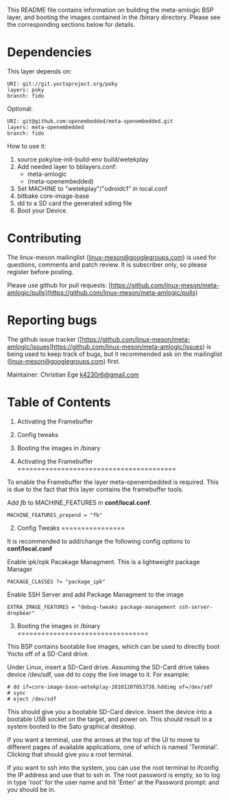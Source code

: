 This README file contains information on building the meta-amlogic
BSP layer, and booting the images contained in the /binary directory.
Please see the corresponding sections below for details.


Dependencies
============

This layer depends on:

    URI: git://git.yoctoproject.org/poky
    layers: poky
    branch: fido

Optional:

    URI: git@github.com:openembedded/meta-openembedded.git
    layers: meta-openembedded
    branch: fido

How to use it:

1. source poky/oe-init-build-env build/wetekplay
2. Add needed layer to bblayers.conf:
    - meta-amlogic
    - (meta-openembedded)
3. Set MACHINE to "wetekplay"/"odroidc1" in local.conf
4. bitbake core-image-base
5. dd to a SD card the generated sdimg file
6. Boot your Device.

Contributing
============

The linux-meson mailinglist (linux-meson@googlegroups.com) is used for questions, comments and patch review. It is subscriber only, so please register before posting.

Please use github for pull requests: [https://github.com/linux-meson/meta-amlogic/pulls](https://github.com/linux-meson/meta-amlogic/pulls)

Reporting bugs
==============

The github issue tracker ([https://github.com/linux-meson/meta-amlogic/issues]https://github.com/linux-meson/meta-amlogic/issues) is being used to keep track of bugs, but it recommended ask on the mailinglist (linux-meson@googlegroups.com) first.

Maintainer: Christian Ege [k4230r6@gmail.com](mailto:k4230r6@gmail.com)

Table of Contents
=================

1. Activating the Framebuffer
2. Config tweaks
3. Booting the images in /binary


1. Activating the Framebuffer
========================================

To enable the Framebuffer the layer meta-openembedded is required. This is due to the fact
that this layer contains the framebuffer tools.

Add *fb* to MACHINE_FEATURES in **conf/local.conf**.

    MACHINE_FEATURES_prepend = "fb"

2. Config Tweaks
================

It is recommended to add/change the following config options to **conf/local.conf**

Enable ipk/opk Pacakage Managment. This is a lightweight package Manager

    PACKAGE_CLASSES ?= "package_ipk"

Enable SSH Server and add Package Managment to the image

    EXTRA_IMAGE_FEATURES = "debug-tweaks package-management ssh-server-dropbear"

3. Booting the images in /binary
=================================

This BSP contains bootable live images, which can be used to directly
boot Yocto off of a SD-Card drive.

Under Linux, insert a SD-Card drive.  Assuming the SD-Card drive
takes device /dev/sdf, use dd to copy the live image to it.  For
example:

    # dd if=core-image-base-wetekplay-20101207053738.hddimg of=/dev/sdf
    # sync
    # eject /dev/sdf

This should give you a bootable SD-Card device.  Insert the device
into a bootable USB socket on the target, and power on.  This should
result in a system booted to the Sato graphical desktop.

If you want a terminal, use the arrows at the top of the UI to move to
different pages of available applications, one of which is named
'Terminal'.  Clicking that should give you a root terminal.

If you want to ssh into the system, you can use the root terminal to
ifconfig the IP address and use that to ssh in.  The root password is
empty, so to log in type 'root' for the user name and hit 'Enter' at
the Password prompt: and you should be in.
